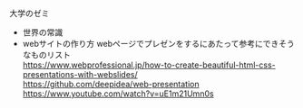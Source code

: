 大学のゼミ
- 世界の常識
- webサイトの作り方
webページでプレゼンをするにあたって参考にできそうなものリスト<br>
https://www.webprofessional.jp/how-to-create-beautiful-html-css-presentations-with-webslides/<br>
https://github.com/deepidea/web-presentation<br>
https://www.youtube.com/watch?v=uE1m21Umn0s<br>
